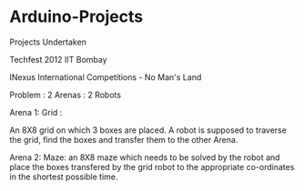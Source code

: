 # Arduino-Projects
Projects Undertaken

Techfest 2012 IIT Bombay 

INexus International Competitions - No Man's Land

Problem : 2 Arenas : 2 Robots

Arena 1: Grid : 

An 8X8 grid on which 3 boxes are placed. A robot is supposed to traverse the grid, find the boxes and transfer them to the other
Arena. 

Arena 2: Maze: 
an 8X8 maze which needs to be solved by the robot and place the boxes transfered by the grid robot to the appropriate co-ordinates in the shortest possible time. 

